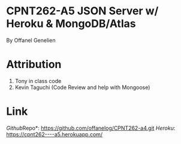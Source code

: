 # CPNT262-A5 JSON Server w/ Heroku & MongoDB/Atlas
By Offanel Genelien

# Attribution
1. Tony in class code
2. Kevin Taguchi (Code Review and help with Mongoose)


# Link
*Github*Repo*: https://github.com/offanelog/CPNT262-a4.git
*Heroku*: https://cpnt262----a5.herokuapp.com/
